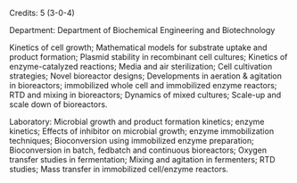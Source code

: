 Credits: 5 (3-0-4)

Department: Department of Biochemical Engineering and Biotechnology

Kinetics of cell growth; Mathematical models for substrate uptake and product formation; Plasmid stability in recombinant cell cultures; Kinetics of enzyme-catalyzed reactions; Media and air sterilization; Cell cultivation strategies; Novel bioreactor designs; Developments in aeration & agitation in bioreactors; immobilized whole cell and immobilized enzyme reactors; RTD and mixing in bioreactors; Dynamics of mixed cultures; Scale-up and scale down of bioreactors.

Laboratory: Microbial growth and product formation kinetics; enzyme kinetics; Effects of inhibitor on microbial growth; enzyme immobilization techniques; Bioconversion using immobilized enzyme preparation; Bioconversion in batch, fedbatch and continuous bioreactors; Oxygen transfer studies in fermentation; Mixing and agitation in fermenters; RTD studies; Mass transfer in immobilized cell/enzyme reactors.